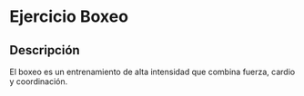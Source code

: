 # Ejercicio Boxeo
## Descripción
El boxeo es un entrenamiento de alta intensidad que combina fuerza, cardio y coordinación.